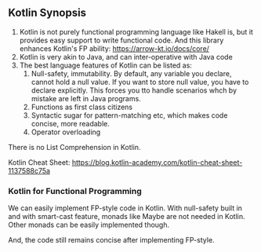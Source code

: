 
## Kotlin Synopsis

1. Kotlin is not purely functional programming language like Hakell is, but it provides easy support to write functional code.
And this library enhances Kotlin's FP ability: https://arrow-kt.io/docs/core/
2. Kotlin is very akin to Java, and can inter-operative with Java code
3. The best language features of Kotlin can be listed as:
    1. Null-safety, immutability. By default, any variable you declare, cannot hold a null value. If you want to store null value, you have to declare explicitly. This forces you tto handle scenarios whch by mistake are left in Java programs.
    2. Functions as first class citizens
    3. Syntactic sugar for pattern-matching etc, which makes code concise, more readable.
    4. Operator overloading
   
There is no List Comprehension in Kotlin.

Kotlin Cheat Sheet: https://blog.kotlin-academy.com/kotlin-cheat-sheet-1137588c75a


### Kotlin for Functional Programming
We can easily implement FP-style code in Kotlin. With null-safety built in and with smart-cast feature, monads like Maybe are not needed in Kotlin.
Other monads can be easily implemented though.

And, the code still remains concise after implementing FP-style.
